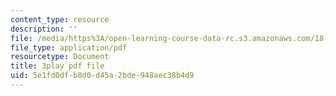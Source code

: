 ```yaml
---
content_type: resource
description: ''
file: /media/https%3A/open-learning-course-data-rc.s3.amazonaws.com/18-404j-theory-of-computation-fall-2020/5e1fd0dfb8d0d45a2bde948aec38b4d9_KAySmSEGc9U.pdf
file_type: application/pdf
resourcetype: Document
title: 3play pdf file
uid: 5e1fd0df-b8d0-d45a-2bde-948aec38b4d9
---
```

